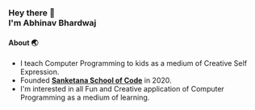 <h3>
  Hey there 👋<br>
  I'm Abhinav Bhardwaj
</h3>

#### About 🌏
- I teach Computer Programming to kids as a medium of Creative Self Expression.
- Founded **[Sanketana School of Code](https://www.sanketana.com)** in 2020.
- I'm interested in all Fun and Creative application of Computer Programming as a medium of learning.
